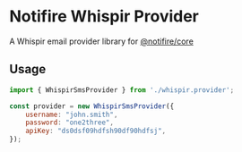 # Notifire Whispir Provider

A Whispir email provider library for [@notifire/core](https://github.com/notifirehq/notifire)

## Usage

```javascript
import { WhispirSmsProvider } from './whispir.provider';

const provider = new WhispirSmsProvider({
    username: "john.smith",
    password: "one2three",
    apiKey: "ds0dsf09hdfsh90df90hdfsj",
});
```

